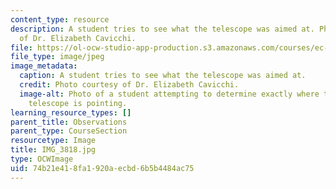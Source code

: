 ```yaml
---
content_type: resource
description: A student tries to see what the telescope was aimed at. Photo courtesy
  of Dr. Elizabeth Cavicchi.
file: https://ol-ocw-studio-app-production.s3.amazonaws.com/courses/ec-050-recreate-experiments-from-history-inform-the-future-from-the-past-galileo-january-iap-2010/74b21e418fa1920aecbd6b5b4484ac75_IMG_3818.jpg
file_type: image/jpeg
image_metadata:
  caption: A student tries to see what the telescope was aimed at.
  credit: Photo courtesy of Dr. Elizabeth Cavicchi.
  image-alt: Photo of a student attempting to determine exactly where the historical
    telescope is pointing.
learning_resource_types: []
parent_title: Observations
parent_type: CourseSection
resourcetype: Image
title: IMG_3818.jpg
type: OCWImage
uid: 74b21e41-8fa1-920a-ecbd-6b5b4484ac75
---
```

